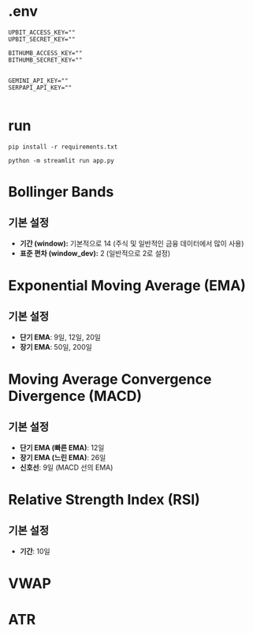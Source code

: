 # .env

```
UPBIT_ACCESS_KEY=""
UPBIT_SECRET_KEY=""

BITHUMB_ACCESS_KEY=""
BITHUMB_SECRET_KEY=""


GEMINI_API_KEY=""
SERPAPI_API_KEY=""


```

# run

```
pip install -r requirements.txt

python -m streamlit run app.py

```

# Bollinger Bands

## 기본 설정

- **기간 (window):** 기본적으로 14 (주식 및 일반적인 금융 데이터에서 많이 사용)
- **표준 편차 (window_dev):** 2 (일반적으로 2로 설정)

# Exponential Moving Average (EMA)

## 기본 설정

- **단기 EMA**: 9일, 12일, 20일
- **장기 EMA**: 50일, 200일

# Moving Average Convergence Divergence (MACD)

## 기본 설정

- **단기 EMA (빠른 EMA)**: 12일
- **장기 EMA (느린 EMA)**: 26일
- **신호선**: 9일 (MACD 선의 EMA)

# Relative Strength Index (RSI)

## 기본 설정

- **기간**: 10일

# VWAP

# ATR
